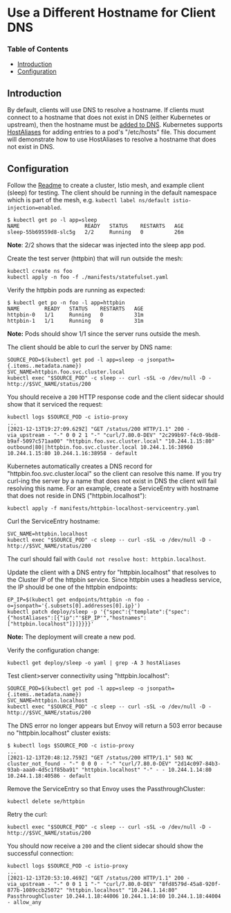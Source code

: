 # Use a Different Hostname for Client DNS

### Table of Contents

- [Introduction](#introduction)
- [Configuration](#configuration)

## Introduction
By default, clients will use DNS to resolve a hostname. If clients must connect to a hostname that does not exist
in DNS (either Kubernetes or upstream), then the hostname must be [added to DNS][1]. Kubernetes supports
[HostAliases][2] for adding entries to a pod's "/etc/hosts" file. This document will demonstrate how to use HostAliases
to resolve a hostname that does not exist in DNS.

## Configuration
Follow the [Readme](../README.md) to create a cluster, Istio mesh, and example client (sleep) for testing. The client
should be running in the default namespace which is part of the mesh, e.g.
`kubectl label ns/default istio-injection=enabled`.
```
$ kubectl get po -l app=sleep
NAME                     READY   STATUS    RESTARTS   AGE
sleep-55b69559d8-slc5g   2/2     Running   0          26m
```
__Note__: 2/2 shows that the sidecar was injected into the sleep app pod.

Create the test server (httpbin) that will run outside the mesh:
```
kubectl create ns foo
kubectl apply -n foo -f ./manifests/statefulset.yaml
```

Verify the httpbin pods are running as expected:
```
$ kubectl get po -n foo -l app=httpbin
NAME        READY   STATUS    RESTARTS   AGE
httpbin-0   1/1     Running   0          31m
httpbin-1   1/1     Running   0          31m
```
__Note:__ Pods should show 1/1 since the server runs outside the mesh.

The client should be able to curl the server by DNS name:
```
SOURCE_POD=$(kubectl get pod -l app=sleep -o jsonpath={.items..metadata.name})
SVC_NAME=httpbin.foo.svc.cluster.local
kubectl exec "$SOURCE_POD" -c sleep -- curl -sSL -o /dev/null -D - http://$SVC_NAME/status/200
```
You should receive a `200` HTTP response code and the client sidecar should show that it serviced the request:
```
kubectl logs $SOURCE_POD -c istio-proxy
...
[2021-12-13T19:27:09.629Z] "GET /status/200 HTTP/1.1" 200 - via_upstream - "-" 0 0 2 1 "-" "curl/7.80.0-DEV" "2c299b97-f4c0-9bd8-b9af-5097c571aa00" "httpbin.foo.svc.cluster.local" "10.244.1.15:80" outbound|80||httpbin.foo.svc.cluster.local 10.244.1.16:38960 10.244.1.15:80 10.244.1.16:38958 - default
```

Kubernetes automatically creates a DNS record for "httpbin.foo.svc.cluster.local" so the client can resolve this name.
If you try curl-ing the server by a name that does not exist in DNS the client will fail resolving this name.
For an example, create a ServiceEntry with hostname that does not reside in DNS ("httpbin.localhost"):
```
kubectl apply -f manifests/httpbin-localhost-serviceentry.yaml
```

Curl the ServiceEntry hostname:
```
SVC_NAME=httpbin.localhost
kubectl exec "$SOURCE_POD" -c sleep -- curl -sSL -o /dev/null -D - http://$SVC_NAME/status/200
```
The curl should fail with `Could not resolve host: httpbin.localhost`.

Update the client with a DNS entry for "httpbin.localhost" that resolves to the Cluster IP of the httpbin service.
Since httpbin uses a headless service, the IP should be one of the httpbin endpoints:
```
EP_IP=$(kubectl get endpoints/httpbin -n foo -o=jsonpath='{.subsets[0].addresses[0].ip}')
kubectl patch deploy/sleep -p '{"spec":{"template":{"spec":{"hostAliases":[{"ip":"'$EP_IP'","hostnames":["httpbin.localhost"]}]}}}}'
```
__Note:__ The deployment will create a new pod.

Verify the configuration change:
```shell
kubectl get deploy/sleep -o yaml | grep -A 3 hostAliases
```
Test client>server connectivity using "httpbin.localhost":
```
SOURCE_POD=$(kubectl get pod -l app=sleep -o jsonpath={.items..metadata.name})
SVC_NAME=httpbin.localhost
kubectl exec "$SOURCE_POD" -c sleep -- curl -sSL -o /dev/null -D - http://$SVC_NAME/status/200
```

The DNS error no longer appears but Envoy will return a 503 error because no "httpbin.localhost" cluster exists:
```
$ kubectl logs $SOURCE_POD -c istio-proxy
...
[2021-12-13T20:48:12.759Z] "GET /status/200 HTTP/1.1" 503 NC cluster_not_found - "-" 0 0 0 - "-" "curl/7.80.0-DEV" "2d14c097-84b3-93ab-aaa0-4d5c1f85ba91" "httpbin.localhost" "-" - - 10.244.1.14:80 10.244.1.18:40586 - default
```

Remove the ServiceEntry so that Envoy uses the PassthroughCluster:
```
kubectl delete se/httpbin
```

Retry the curl:
```
kubectl exec "$SOURCE_POD" -c sleep -- curl -sSL -o /dev/null -D - http://$SVC_NAME/status/200
```
You should now receive a `200` and the client sidecar should show the successful connection:
```
kubectl logs $SOURCE_POD -c istio-proxy
...
[2021-12-13T20:53:10.469Z] "GET /status/200 HTTP/1.1" 200 - via_upstream - "-" 0 0 1 1 "-" "curl/7.80.0-DEV" "8fd8579d-45a8-920f-877b-1089ccb25072" "httpbin.localhost" "10.244.1.14:80" PassthroughCluster 10.244.1.18:44006 10.244.1.14:80 10.244.1.18:44004 - allow_any
```

[1]: https://kubernetes.io/docs/tasks/administer-cluster/dns-custom-nameservers/
[2]: https://kubernetes.io/docs/tasks/network/customize-hosts-file-for-pods/
